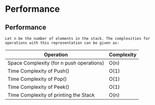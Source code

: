# Performance 

## Performance
    Let n be the number of elements in the stack. The complexities for operations with this representation can be given as:
| Operation | Complexity |
| --- | --- |
| Space Complexity (for n push operations) | O(n) |
| Time Complexity of Push() | O(1) |
| Time Complexity of Pop() | O(1) |
| Time Complexity of Peek() | O(1) |
| Time Complexity of printing the Stack | O(n) |


        

